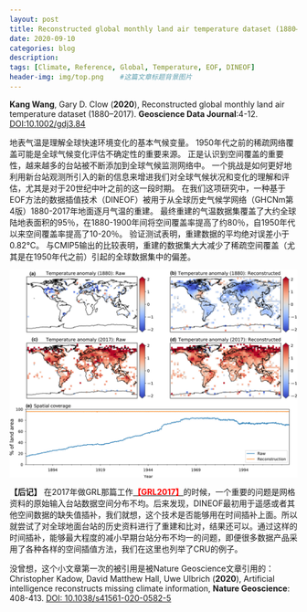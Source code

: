 ```yaml
---
layout: post
title: Reconstructed global monthly land air temperature dataset (1880–2017)
date: 2020-09-10
categories: blog
description: 
tags: [Climate, Reference, Global, Temperature, EOF, DINEOF]
header-img: img/top.png    #这篇文章标题背景图片
---
```


**Kang Wang**, Gary D. Clow
(**2020**),
Reconstructed global monthly land air temperature dataset (1880–2017).
**Geoscience Data Journal**:4-12.
[DOI:10.1002/gdj3.84](https://doi.org/10.1002/gdj3.84)

地表气温是理解全球快速环境变化的基本气候变量。 1950年代之前的稀疏网络覆盖可能是全球气候变化评估不确定性的重要来源。
正是认识到空间覆盖的重要性，越来越多的台站被不断添加到全球气候监测网络中。
一个挑战是如何更好地利用新台站观测所引入的新的信息来增进我们对全球气候状况和变化的理解和评估，尤其是对于20世纪中叶之前的这一段时期。
在我们这项研究中，一种基于EOF方法的数据插值技术（DINEOF）被用于从全球历史气候学网络（GHCNm第4版）1880-2017年地面逐月气温的重建。
最终重建的气温数据集覆盖了大约全球陆地表面积的95％，在1880-1900年间将空间覆盖率提高了约80％，自1950年代以来空间覆盖率提高了10-20％。
验证测试表明，重建数据的平均绝对误差小于0.82°C。
与CMIP5输出的比较表明，重建的数据集大大减少了稀疏空间覆盖（尤其是在1950年代之前）引起的全球数据集中的偏差。

<center>
<p><img src="/img/gdj384-fig-0005-m.jpg" align="center"></p>
</center>

**【后记】**
在2017年做GRL那篇工作[<span style="color:red">**【GRL2017】**</span>](https://cryoecnu.github.io/blog/2017/10/30/Continuously_Amplified_Warming_Alaskan_Arctic/)的时候，一个重要的问题是网格资料的原始输入台站数据空间分布不均。后来发现，DINEOF最初用于遥感或者其他空间数据的缺失值插补，我们就想，这个技术是否能够用在时间插补上面。所以就尝试了对全球地面台站的历史资料进行了重建和比对，结果还可以。通过这样的时间插补，能够最大程度的减小早期台站分布不均一的问题，即便很多数据产品采用了各种各样的空间插值方法，我们在这里也列举了CRU的例子。

没曾想，这个小文章第一次的被引用是被Nature Geoscience文章引用的：
Christopher Kadow, David Matthew Hall, Uwe Ulbrich (**2020**), Artificial intelligence reconstructs missing climate information, **Nature Geoscience**: 408-413. [DOI: 10.1038/s41561-020-0582-5](https://doi.org/10.1038/s41561-020-0582-5)